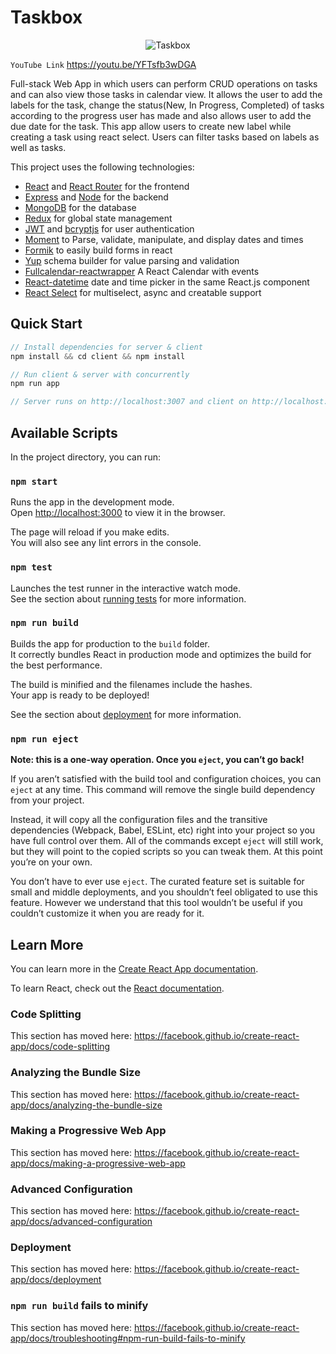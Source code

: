 # Taskbox

<p align="center">
  <img src="Taskbox.gif" alt="Taskbox">
</p>

`YouTube Link` https://youtu.be/YFTsfb3wDGA

Full-stack Web App in which users can perform CRUD operations on tasks and can also view those tasks in calendar view. It allows the user to add the labels for the task, change the status(New, In Progress, Completed) of tasks according to the progress user has made and  also allows user to add the due date for the task. This app allow users to create new label while creating a task using react select. Users can filter tasks based on labels as well as tasks.

This project uses the following technologies:

- [React](https://reactjs.org) and [React Router](https://reacttraining.com/react-router/) for the frontend
- [Express](http://expressjs.com/) and [Node](https://nodejs.org/en/) for the backend
- [MongoDB](https://www.mongodb.com/) for the database
- [Redux](https://redux.js.org/introduction/getting-started) for global state management
- [JWT](https://jwt.io/) and [bcryptjs](https://www.npmjs.com/package/bcryptjs) for user authentication
- [Moment](https://momentjs.com/) to Parse, validate, manipulate, and display dates and times
- [Formik](https://jaredpalmer.com/formik/docs/overview) to easily build forms in react
- [Yup](https://www.npmjs.com/package/yup) schema builder for value parsing and validation
- [Fullcalendar-reactwrapper](https://openbase.io/js/fullcalendar-reactwrapper) A React Calendar with events
- [React-datetime](https://www.npmjs.com/package/react-datetime) date and time picker in the same React.js component
- [React Select](https://react-select.com/home) for multiselect, async and creatable support

## Quick Start

```javascript
// Install dependencies for server & client
npm install && cd client && npm install

// Run client & server with concurrently
npm run app

// Server runs on http://localhost:3007 and client on http://localhost:3000
```

## Available Scripts

In the project directory, you can run:

### `npm start`

Runs the app in the development mode.<br>
Open [http://localhost:3000](http://localhost:3000) to view it in the browser.

The page will reload if you make edits.<br>
You will also see any lint errors in the console.

### `npm test`

Launches the test runner in the interactive watch mode.<br>
See the section about [running tests](https://facebook.github.io/create-react-app/docs/running-tests) for more information.

### `npm run build`

Builds the app for production to the `build` folder.<br>
It correctly bundles React in production mode and optimizes the build for the best performance.

The build is minified and the filenames include the hashes.<br>
Your app is ready to be deployed!

See the section about [deployment](https://facebook.github.io/create-react-app/docs/deployment) for more information.

### `npm run eject`

**Note: this is a one-way operation. Once you `eject`, you can’t go back!**

If you aren’t satisfied with the build tool and configuration choices, you can `eject` at any time. This command will remove the single build dependency from your project.

Instead, it will copy all the configuration files and the transitive dependencies (Webpack, Babel, ESLint, etc) right into your project so you have full control over them. All of the commands except `eject` will still work, but they will point to the copied scripts so you can tweak them. At this point you’re on your own.

You don’t have to ever use `eject`. The curated feature set is suitable for small and middle deployments, and you shouldn’t feel obligated to use this feature. However we understand that this tool wouldn’t be useful if you couldn’t customize it when you are ready for it.

## Learn More

You can learn more in the [Create React App documentation](https://facebook.github.io/create-react-app/docs/getting-started).

To learn React, check out the [React documentation](https://reactjs.org/).

### Code Splitting

This section has moved here: https://facebook.github.io/create-react-app/docs/code-splitting

### Analyzing the Bundle Size

This section has moved here: https://facebook.github.io/create-react-app/docs/analyzing-the-bundle-size

### Making a Progressive Web App

This section has moved here: https://facebook.github.io/create-react-app/docs/making-a-progressive-web-app

### Advanced Configuration

This section has moved here: https://facebook.github.io/create-react-app/docs/advanced-configuration

### Deployment

This section has moved here: https://facebook.github.io/create-react-app/docs/deployment

### `npm run build` fails to minify

This section has moved here: https://facebook.github.io/create-react-app/docs/troubleshooting#npm-run-build-fails-to-minify
